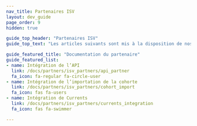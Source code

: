 ```yaml
---
nav_title: Partenaires ISV
layout: dev_guide
page_order: 9
hidden: true

guide_top_header: "Partenaires ISV"
guide_top_text: "Les articles suivants sont mis à la disposition de nos partenaires ISV Alloys pour qu’ils s’y réfèrent lors du développement d’une intégration commerciale avec la plateforme Braze. Consultez votre document d’intégration partenaire correspondant pour commencer !"

guide_featured_title: "Documentation du partenaire"
guide_featured_list:
- name: Intégration de l’API
  link: /docs/partners/isv_partners/api_partner
  fa_icon: fa-regular fa-circle-user
- name: Intégration de l’importation de la cohorte
  link: /docs/partners/isv_partners/cohort_import
  fa_icon: fas fa-users
- name: Intégration de Currents
  link: /docs/partners/isv_partners/currents_integration
  fa_icon: fas fa-swimmer

---
```

<br><br>
